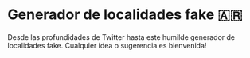 # Generador de localidades fake 🇦🇷

Desde las profundidades de Twitter hasta este humilde generador de localidades fake. Cualquier idea o sugerencia es bienvenida!
